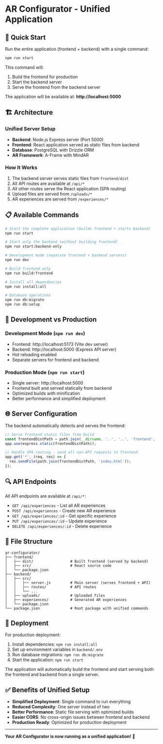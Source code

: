 # AR Configurator - Unified Application

## 🚀 Quick Start

Run the entire application (frontend + backend) with a single command:

```bash
npm run start
```

This command will:
1. Build the frontend for production
2. Start the backend server
3. Serve the frontend from the backend server

The application will be available at: **http://localhost:5000**

## 🏗 Architecture

### Unified Server Setup
- **Backend**: Node.js Express server (Port 5000)
- **Frontend**: React application served as static files from backend
- **Database**: PostgreSQL with Drizzle ORM
- **AR Framework**: A-Frame with MindAR

### How It Works
1. The backend server serves static files from `frontend/dist`
2. All API routes are available at `/api/*`
3. All other routes serve the React application (SPA routing)
4. Upload files are served from `/uploads/*`
5. AR experiences are served from `/experiences/*`

## 📋 Available Commands

```bash
# Start the complete application (builds frontend + starts backend)
npm run start

# Start only the backend (without building frontend)
npm run start:backend-only

# Development mode (separate frontend + backend servers)
npm run dev

# Build frontend only
npm run build:frontend

# Install all dependencies
npm run install:all

# Database operations
npm run db:migrate
npm run db:setup
```

## 🔧 Development vs Production

### Development Mode (`npm run dev`)
- Frontend: http://localhost:5173 (Vite dev server)
- Backend: http://localhost:5000 (Express API server)
- Hot reloading enabled
- Separate servers for frontend and backend

### Production Mode (`npm run start`)
- Single server: http://localhost:5000
- Frontend built and served statically from backend
- Optimized builds with minification
- Better performance and simplified deployment

## 🌐 Server Configuration

The backend automatically detects and serves the frontend:

```javascript
// Serve frontend static files from build
const frontendDistPath = path.join(__dirname, '..', '..', 'frontend', 'dist');
app.use(express.static(frontendDistPath));

// Handle SPA routing - send all non-API requests to frontend
app.get('*', (req, res) => {
  res.sendFile(path.join(frontendDistPath, 'index.html'));
});
```

## 🔍 API Endpoints

All API endpoints are available at `/api/*`:
- `GET /api/experiences` - List all AR experiences
- `POST /api/experiences` - Create new AR experience
- `GET /api/experiences/:id` - Get specific experience
- `PUT /api/experiences/:id` - Update experience
- `DELETE /api/experiences/:id` - Delete experience

## 📁 File Structure

```
ar-configurator/
├── frontend/
│   ├── dist/                 # Built frontend (served by backend)
│   ├── src/                  # React source code
│   └── package.json
├── backend/
│   ├── src/
│   │   ├── server.js         # Main server (serves frontend + API)
│   │   ├── routes/           # API routes
│   │   └── ...
│   ├── uploads/              # Uploaded files
│   ├── experiences/          # Generated AR experiences
│   └── package.json
└── package.json              # Root package with unified commands
```

## 🚀 Deployment

For production deployment:

1. Install dependencies: `npm run install:all`
2. Set up environment variables in `backend/.env`
3. Run database migrations: `npm run db:migrate`
4. Start the application: `npm run start`

The application will automatically build the frontend and start serving both the frontend and backend from a single server.

## ✅ Benefits of Unified Setup

- **Simplified Deployment**: Single command to run everything
- **Reduced Complexity**: One server instead of two
- **Better Performance**: Static file serving with optimized builds
- **Easier CORS**: No cross-origin issues between frontend and backend
- **Production Ready**: Optimized for production deployment

---

**Your AR Configurator is now running as a unified application!** 🎉